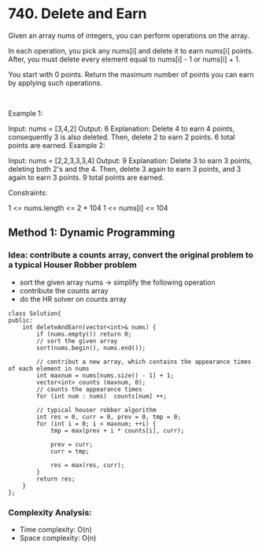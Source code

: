 # 740. Delete and Earn
Given an array nums of integers, you can perform operations on the array.

In each operation, you pick any nums[i] and delete it to earn nums[i] points. After, you must delete every element equal to nums[i] - 1 or nums[i] + 1.

You start with 0 points. Return the maximum number of points you can earn by applying such operations.

 

Example 1:

Input: nums = [3,4,2]
Output: 6
Explanation: Delete 4 to earn 4 points, consequently 3 is also deleted.
Then, delete 2 to earn 2 points.
6 total points are earned.
Example 2:

Input: nums = [2,2,3,3,3,4]
Output: 9
Explanation: Delete 3 to earn 3 points, deleting both 2's and the 4.
Then, delete 3 again to earn 3 points, and 3 again to earn 3 points.
9 total points are earned.
 

Constraints:

1 <= nums.length <= 2 * 104
1 <= nums[i] <= 104

## Method 1: Dynamic Programming
### Idea: contribute a counts array, convert the original problem to a typical Houser Robber problem
- sort the given array nums -> simplify the following operation
- contribute the counts array
- do the HR solver on counts array
```
class Solution{
public:
    int deleteAndEarn(vector<int>& nums) {
        if (nums.empty()) return 0;
        // sort the given array
        sort(nums.begin(), nums.end());

        // contribut a new array, which contains the appearance times of each element in nums
        int maxnum = nums[nums.size() - 1] + 1;
        vector<int> counts (maxnum, 0);
        // counts the appearance times
        for (int num : nums)  counts[num] ++;

        // typical houser robber algorithm
        int res = 0, curr = 0, prev = 0, tmp = 0;
        for (int i = 0; i < maxnum; ++i) {
            tmp = max(prev + i * counts[i], curr);

            prev = curr;
            curr = tmp;

            res = max(res, curr);
        }
        return res;
    }
};
```
### Complexity Analysis:
- Time complexity: O(n)
- Space complexity: O(n)
